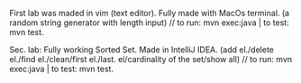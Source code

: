 First lab was maded in vim (text editor). Fully made with MacOs terminal. (a random string generator with length input) // to run: mvn exec:java | to test: mvn test.

Sec. lab: Fully working Sorted Set. Made in IntelliJ IDEA. (add el./delete el./find el./clean/first el./last. el/cardinality of the set/show all) // to run: mvn exec:java | to test: mvn test.
